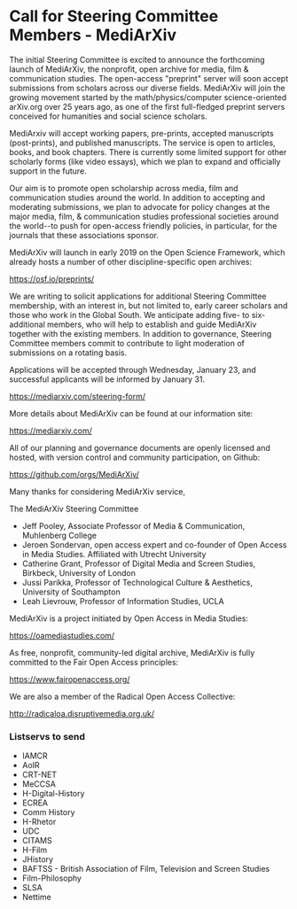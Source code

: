 # Call for Steering Committee Members - MediArXiv

The initial Steering Committee is excited to announce the forthcoming launch of MediArXiv, the nonprofit, open archive for media, film & communication studies. The open-access "preprint" server will soon accept submissions from scholars across our diverse fields. MediArXiv will join the growing movement started by the math/physics/computer science-oriented arXiv.org over 25 years ago, as one of the first full-fledged preprint servers conceived for humanities and social science scholars. 

MediArxiv will accept working papers, pre-prints, accepted manuscripts (post-prints), and published manuscripts. The service is open to articles, books, and book chapters. There is currently some limited support for other scholarly forms (like video essays), which we plan to expand and officially support in the future.

Our aim is to promote open scholarship across media, film and communication studies around the world. In addition to accepting and moderating submissions, we plan to advocate for policy changes at the major media, film, & communication studies professional societies around the world--to push for open-access friendly policies, in particular, for the journals that these associations sponsor. 

MediArXiv will launch in early 2019 on the Open Science Framework, which already hosts a number of other discipline-specific open archives:

https://osf.io/preprints/

We are writing to solicit applications for additional Steering Committee membership, with an interest in, but not limited to, early career scholars and those who work in the Global South. We anticipate adding five- to six- additional members, who will help to establish and guide MediArXiv together with the existing members. In addition to governance, Steering Committee members commit to contribute to light moderation of submissions on a rotating basis.

Applications will be accepted through Wednesday, January 23, and successful applicants will be informed by January 31. 

https://mediarxiv.com/steering-form/

More details about MediArXiv can be found at our information site:

https://mediarxiv.com/

All of our planning and governance documents are openly licensed and hosted, with version control and community participation, on Github:

https://github.com/orgs/MediArXiv/

Many thanks for considering MediArXiv service,


The MediArXiv Steering Committee

* Jeff Pooley, Associate Professor of Media & Communication, Muhlenberg College
* Jeroen Sondervan, open access expert and co-founder of Open Access in Media Studies. Affiliated with Utrecht University
* Catherine Grant, Professor of Digital Media and Screen Studies, Birkbeck, University of London
* Jussi Parikka, Professor of Technological Culture & Aesthetics, University of Southampton
* Leah Lievrouw, Professor of Information Studies, UCLA

MediArXiv is a project initiated by Open Access in Media Studies:

https://oamediastudies.com/

As free, nonprofit, community-led digital archive, MediArXiv is fully committed to the Fair Open Access principles:

https://www.fairopenaccess.org/

We are also a member of the Radical Open Access Collective:

http://radicaloa.disruptivemedia.org.uk/

### Listservs to send

* IAMCR 
* AoIR
* CRT-NET
* MeCCSA
* H-Digital-History
* ECREA 
* Comm History
* H-Rhetor
* UDC
* CITAMS
* H-Film
* JHistory
* BAFTSS - British Association of Film, Television and Screen Studies
* Film-Philosophy
* SLSA 
* Nettime